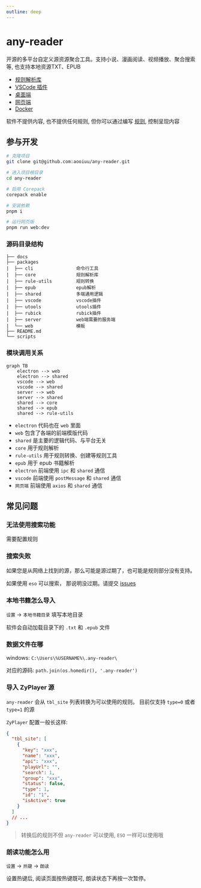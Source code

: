 ```yaml
---
outline: deep
---
```


# any-reader

开源的多平台自定义源资源聚合工具。支持小说、漫画阅读、视频播放、聚合搜索等, 也支持本地资源TXT、EPUB

- [规则解析库](./core/)
- [VSCode 插件](./vsc/)
- [桌面端](./desktop/)
- [网页端](./browser/)
- [Docker](./docker/)

软件不提供内容, 也不提供任何规则, 但你可以通过编写 [规则](./rule/), 控制呈现内容

## 参与开发

```sh
# 克隆项目
git clone git@github.com:aooiuu/any-reader.git

# 进入项目根目录
cd any-reader

# 启用 Corepack
corepack enable

# 安装依赖
pnpm i

# 运行网页版
pnpm run web:dev
```

### 源码目录结构

```
├── docs
├── packages
|  ├── cli                命令行工具
|  ├── core               规则解析库
|  ├── rule-utils         规则转换
|  ├── epub               epub解析
|  ├── shared             多端通用逻辑
|  ├── vscode             vscode插件
|  ├── utools             utools插件
|  ├── rubick             rubick插件
|  ├── server             web端需要的服务端
|  └── web                模板
├── README.md
└── scripts
```

### 模块调用关系

```mermaid
graph TB
    electron --> web
    electron --> shared
    vscode --> web
    vscode --> shared
    server --> web
    server --> shared
    shared --> core
    shared --> epub
    shared --> rule-utils
```

- `electron` 代码也在 `web` 里面
- `web` 包含了各端的前端模版代码
- `shared` 是主要的逻辑代码、与平台无关
- `core` 用于规则解析
- `rule-utils` 用于规则转换、创建等规则工具
- `epub` 用于 epub 书籍解析
- `electron` 前端使用 `ipc` 和 `shared` 通信
- `vscode` 前端使用 `postMessage` 和 `shared` 通信
- `网页端` 前端使用 `axios` 和 `shared` 通信

## 常见问题

### 无法使用搜索功能

需要配置规则

### 搜索失败

如果您是从网络上找到的源，那么可能是源过期了，也可能是规则部分没有支持。

如果使用 `eso` 可以搜索， 那说明没过期。请提交 [issues](https://github.com/aooiuu/any-reader/issues)

### 本地书籍怎么导入

`设置` -> `本地书籍目录` 填写本地目录

软件会自动加载目录下的 `.txt` 和 `.epub` 文件

### 数据文件在哪

windows: `C:\Users\%USERNAME%\.any-reader\`

对应的源码: `path.join(os.homedir(), '.any-reader')`

### 导入 ZyPlayer 源

`any-reader` 会从 `tbl_site` 列表转换为可以使用的规则。 目前仅支持 `type=0` 或者 `type=1` 的源

`ZyPlayer` 配置一般长这样:

```json
{
  "tbl_site": [
    {
      "key": "xxx",
      "name": "xxx",
      "api": "xxx",
      "playUrl": "",
      "search": 1,
      "group": "xxx",
      "status": false,
      "type": 1,
      "id": "1",
      "isActive": true
    }
  ]
  // ...
}
```

> 转换后的规则不但 `any-reader` 可以使用, `ESO` 一样可以使用哦

### 朗读功能怎么用

`设置` -> `热键` -> `朗读`

设置热键后, 阅读页面按热键既可, 朗读状态下再按一次暂停。
